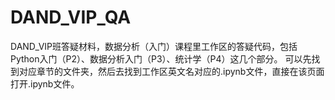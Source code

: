 # DAND_VIP_QA
DAND_VIP班答疑材料，数据分析（入门）课程里工作区的答疑代码，包括Python入门（P2）、数据分析入门（P3）、统计学（P4）这几个部分。
可以先找到对应章节的文件夹，然后去找到工作区英文名对应的.ipynb文件，直接在该页面打开.ipynb文件。
